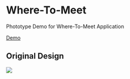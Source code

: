 # Where-To-Meet
Phototype Demo for Where-To-Meet Application

[Demo](https://where-to-meet.github.io/)

## Original Design 
![](https://cloud.githubusercontent.com/assets/17581141/25928276/2d35e7c8-35b0-11e7-9a95-47d8f5c5b544.png)
